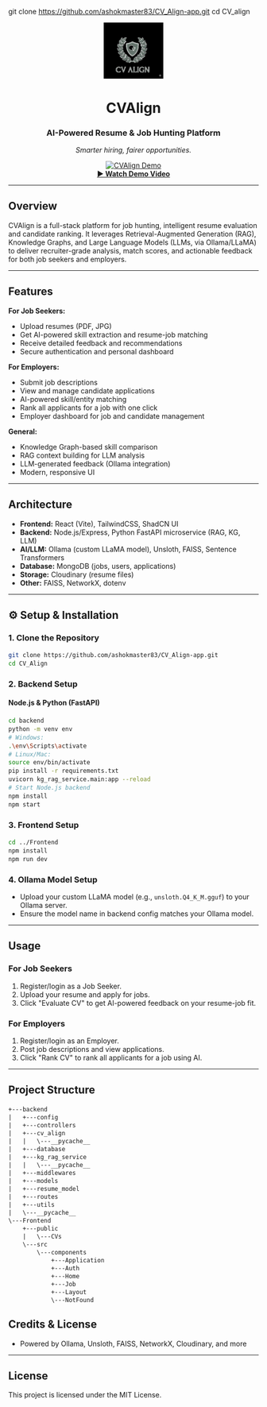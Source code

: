 git clone https://github.com/ashokmaster83/CV_Align-app.git
cd CV_align


<div align="center">
    <img src="Frontend/public/CvAlign.png" alt="CVAlign Logo" width="120" />
    <h1>CVAlign</h1>
    <h3>AI-Powered Resume & Job Hunting Platform</h3>
    <p><em>Smarter hiring, fairer opportunities.</em></p>
    <a href="https://drive.google.com/file/d/1Ch4hcZrrRDFnnnrnmW9cDGN8hrMej75e/view?usp=sharing" target="_blank">
        <img src="![Image](https://github.com/user-attachments/assets/ab84da03-5e2f-45a3-a91c-385a047dd68b)" alt="CVAlign Demo" width="600" />
    </a>
    <br/>
    <a href="https://drive.google.com/file/d/1Ch4hcZrrRDFnnnrnmW9cDGN8hrMej75e/view?usp=sharing" target="_blank"><b>▶ Watch Demo Video</b></a>
</div>

---

## Overview

CVAlign is a full-stack platform for job hunting, intelligent resume evaluation and candidate ranking. It leverages Retrieval-Augmented Generation (RAG), Knowledge Graphs, and Large Language Models (LLMs, via Ollama/LLaMA) to deliver recruiter-grade analysis, match scores, and actionable feedback for both job seekers and employers.

---

## Features

**For Job Seekers:**
- Upload resumes (PDF, JPG)
- Get AI-powered skill extraction and resume-job matching
- Receive detailed feedback and recommendations
- Secure authentication and personal dashboard

**For Employers:**
- Submit job descriptions
- View and manage candidate applications
- AI-powered skill/entity matching
- Rank all applicants for a job with one click
- Employer dashboard for job and candidate management

**General:**
- Knowledge Graph-based skill comparison
- RAG context building for LLM analysis
- LLM-generated feedback (Ollama integration)
- Modern, responsive UI

---

## Architecture

- **Frontend:** React (Vite), TailwindCSS, ShadCN UI
- **Backend:** Node.js/Express, Python FastAPI microservice (RAG, KG, LLM)
- **AI/LLM:** Ollama (custom LLaMA model), Unsloth, FAISS, Sentence Transformers
- **Database:** MongoDB (jobs, users, applications)
- **Storage:** Cloudinary (resume files)
- **Other:** FAISS, NetworkX, dotenv

---

## ⚙️ Setup & Installation

### 1. Clone the Repository
```bash
git clone https://github.com/ashokmaster83/CV_Align-app.git
cd CV_Align
```

### 2. Backend Setup
#### Node.js & Python (FastAPI)
```bash
cd backend
python -m venv env
# Windows:
.\env\Scripts\activate
# Linux/Mac:
source env/bin/activate
pip install -r requirements.txt
uvicorn kg_rag_service.main:app --reload
# Start Node.js backend
npm install
npm start
```

### 3. Frontend Setup
```bash
cd ../Frontend
npm install
npm run dev
```

### 4. Ollama Model Setup
- Upload your custom LLaMA model (e.g., `unsloth.Q4_K_M.gguf`) to your Ollama server.
- Ensure the model name in backend config matches your Ollama model.

---

## Usage

### For Job Seekers
1. Register/login as a Job Seeker.
2. Upload your resume and apply for jobs.
3. Click "Evaluate CV" to get AI-powered feedback on your resume-job fit.

### For Employers
1. Register/login as an Employer.
2. Post job descriptions and view applications.
3. Click "Rank CV" to rank all applicants for a job using AI.

---

## Project Structure

```text
+---backend
|   +---config
|   +---controllers
|   +---cv_align
|   |   \---__pycache__
|   +---database
|   +---kg_rag_service
|   |   \---__pycache__
|   +---middlewares
|   +---models
|   +---resume_model
|   +---routes
|   +---utils
|   \---__pycache__
\---Frontend
    +---public
    |   \---CVs
    \---src
        \---components
            +---Application
            +---Auth
            +---Home
            +---Job
            +---Layout
            \---NotFound
```
## Credits & License

- Powered by Ollama, Unsloth, FAISS, NetworkX, Cloudinary, and more

---

## License

This project is licensed under the MIT License.


